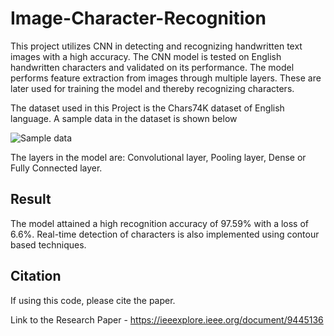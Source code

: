 # Image-Character-Recognition
This project utilizes CNN in detecting and recognizing handwritten text images with a high accuracy. 
The CNN model is tested on English handwritten characters and 
validated on its performance. The model performs feature 
extraction from images through multiple layers. These are later 
used for training the model and thereby recognizing characters.

The dataset used in this Project is the Chars74K dataset of 
English language. A sample data in the dataset is shown below

![Sample data](https://user-images.githubusercontent.com/64524646/227774717-e6a9c35e-87e3-41e6-94e0-daab7756b1d9.png)

The layers in the model are: Convolutional layer, Pooling 
layer, Dense or Fully Connected layer.

## Result
The model attained a high recognition accuracy of 97.59% 
with a loss of 6.6%. Real-time detection of characters is also 
implemented using contour based techniques.

## Citation
If using this code, please cite the paper.

Link to the Research Paper - https://ieeexplore.ieee.org/document/9445136
